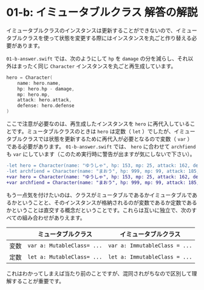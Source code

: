 # 01-b: イミュータブルクラス 解答の解説

イミュータブルクラスのインスタンスは更新することができないので、イミュータブルクラスを使って状態を変更する際にはインスタンスを丸ごと作り替える必要があります。

`01-b-answer.swift` では、次のようにして `hp` を `damage` の分を減らし、それ以外はまったく同じ `Character` インスタンスを丸ごと再生成しています。

```swift
hero = Character(
    name: hero.name,
    hp: hero.hp - damage,
    mp: hero.mp,
    attack: hero.attack,
    defense: hero.defense
)
```

ここで注意が必要なのは、再生成したインスタンスを `hero` に再代入していることです。ミュータブルクラスのときは `hero` は定数（ `let` ）でしたが、イミュータブルクラスでは状態を更新するために再代入が必要となるので変数（ `var` ）である必要があります。 `01-b-answer.swift` では、 `hero` に合わせて `archfiend` も `var` にしています（このため実行時に警告が出ますが気にしないで下さい）。

```diff
-let hero = Character(name: "ゆうしゃ", hp: 153, mp: 25, attack: 162, defense: 97)
-let archfiend = Character(name: "まおう", hp: 999, mp: 99, attack: 185, defense: 58)
+var hero = Character(name: "ゆうしゃ", hp: 153, mp: 25, attack: 162, defense: 97)
+var archfiend = Character(name: "まおう", hp: 999, mp: 99, attack: 185, defense: 58)
```

もう一点気を付けたいのは、クラスがミュータブルであるかイミュータブルであるかということと、そのインスタンスが格納されるのが変数であるか定数であるかということは直交する概念だということです。これらは互いに独立で、次のすべての組み合わせがありえます。

|   | ミュータブルクラス | イミュータブルクラス |
|:--:|:--:|:--:|
| 変数 | `var a: MutableClass= ...` | `var a: ImmutableClass = ...` |
| 定数 | `let a: MutableClass= ...` | `let a: ImmutableClass = ...` |

これはわかってしまえば当たり前のことですが、混同されがちなので区別して理解することが重要です。
